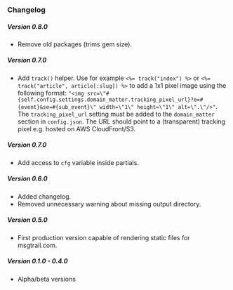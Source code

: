 ### Changelog

##### Version 0.8.0

- Remove old packages (trims gem size).

##### Version 0.7.0

- Add `track()` helper. Use for example `<%= track("index") %>` or `<%= track("article", article[:slug]) %>` to add a 1x1 pixel image using the following format: `"<img src=\"#{self.config.settings.domain_matter.tracking_pixel_url}?e=#{event}&se=#{sub_event}\" width=\"1\" height=\"1\" alt=\".\"/>"`. The `tracking_pixel_url` setting must be added to the `domain_matter` section in `config.json`. The URL should point to a (transparent) tracking pixel e.g. hosted on AWS CloudFront/S3.

##### Version 0.7.0

- Add access to `cfg` variable inside partials.

##### Version 0.6.0

- Added changelog.
- Removed unnecessary warning about missing output directory.

##### Version 0.5.0

- First production version capable of rendering static files for msgtrail.com.

##### Version 0.1.0 - 0.4.0

- Alpha/beta versions
